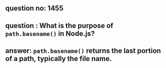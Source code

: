 
      
## question no: 1455

## question : What is the purpose of `path.basename()` in Node.js?

## answer: `path.basename()` returns the last portion of a path, typically the file name.
      